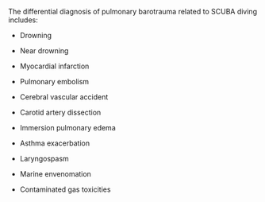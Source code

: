 The differential diagnosis of pulmonary barotrauma related to SCUBA diving includes:

- Drowning

- Near drowning

- Myocardial infarction

- Pulmonary embolism

- Cerebral vascular accident

- Carotid artery dissection

- Immersion pulmonary edema

- Asthma exacerbation

- Laryngospasm

- Marine envenomation

- Contaminated gas toxicities